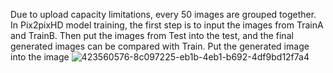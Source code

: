 Due to upload capacity limitations, every 50 images are grouped together.
In Pix2pixHD model training, the first step is to input the images from TrainA and TrainB.
Then put the images from Test into the test, and the final generated images can be compared with Train.
Put the generated image into the image
![423560576-8c097225-eb1b-4eb1-b692-4df9bd12f7a4](https://github.com/user-attachments/assets/56681022-05d7-4660-8054-4aebf7b402d7)
